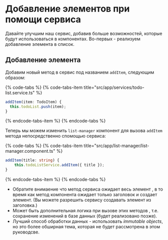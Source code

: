 # Добавление элементов при помощи сервиса

Давайте улучшим наш сервис, добавив больше возможностей, которые будут использоваться в компонентах. Во-первых - реализуем добавление элемента в список.

## Добавление элемента

Добавим новый метод в сервис под названием `addItem`, следующим образом:

{% code-tabs %}
{% code-tabs-item title="src/app/services/todo-list.service.ts" %}
```typescript
addItem(item: TodoItem) { 
  this.todoList.push(item);
}
```
{% endcode-tabs-item %}
{% endcode-tabs %}

Теперь мы можем изменить `list-manager` компонент для вызова  `addItem` метода непосредственно спомощью сервиса:

{% code-tabs %}
{% code-tabs-item title="src/app/list-manager/list-manager.component.ts" %}
```typescript
addItem(title: string) {
    this.todoListService.addItem({ title });
}
```
{% endcode-tabs-item %}
{% endcode-tabs %}

* Обратите внимаение что метод сервиса ожидает весь элемент , в то время как метод компонента ожидает только заголовок и создает элемент. \(Вы можете разрешить сервису создавать элемент из заголовка.\)
* Может быть дополнительная логика при вызове этих методов , т.е. сохранение изменений в базе данных \(будет реализовано позже\).
* Лучший способ обработки данных - использовать _immutable objects_, но это более обширная тема, которая не будет рассмотрена в этом  руководсве.

